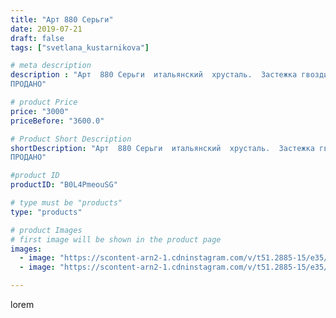 ```yaml
---
title: "Арт 880 Серьги"
date: 2019-07-21
draft: false
tags: ["svetlana_kustarnikova"]

# meta description
description : "Арт  880 Серьги  итальянский  хрусталь.  Застежка гвоздики  металл родий.
ПРОДАНО"

# product Price
price: "3000"
priceBefore: "3600.0"

# Product Short Description
shortDescription: "Арт  880 Серьги  итальянский  хрусталь.  Застежка гвоздики  металл родий.
ПРОДАНО"

#product ID
productID: "B0L4PmeouSG"

# type must be "products"
type: "products"

# product Images
# first image will be shown in the product page
images:
  - image: "https://scontent-arn2-1.cdninstagram.com/v/t51.2885-15/e35/p1080x1080/66655951_2871098566294994_5782226413724183260_n.jpg?tp=1&_nc_ht=scontent-arn2-1.cdninstagram.com&_nc_cat=102&_nc_ohc=7wsX0KDxckIAX-LLrMX&oh=7cbb0549dfe703cba92875cbf0473de6&oe=606CA139&ig_cache_key=MjA5MzAxMzgwODgxMDQwMDQ2MQ%3D%3D.2"
  - image: "https://scontent-arn2-1.cdninstagram.com/v/t51.2885-15/e35/p1080x1080/66507243_131233314790799_5657263242485685803_n.jpg?tp=1&_nc_ht=scontent-arn2-1.cdninstagram.com&_nc_cat=111&_nc_ohc=PtcNXwZ-XFIAX9aksfk&oh=089237007eb74a33c6bb914e540768d5&oe=606D5851&ig_cache_key=MjA5MzAxMzgwODgwMTk3MTA5Mw%3D%3D.2"

---
```

lorem
